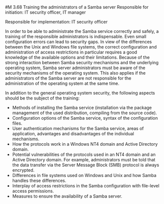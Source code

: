 #M 3.68 Training the administrators of a Samba server
Responsible for initiation: IT security officer, IT manager

Responsible for implementation: IT security officer

In order to be able to administrate the Samba service correctly and safely, a training of the responsible administrators is indispensable. Even small configuration errors can lead to security gaps. In view of the differences between the Unix and Windows file systems, the correct configuration and administration of access restrictions in particular requires a good knowledge of the available options and their limitations. Because of the strong interaction between Samba security mechanisms and the underlying operating system, Samba server administrators must be aware of the security mechanisms of the operating system. This also applies if the administrators of the Samba server are not responsible for the administration of the operating system at the same time.

In addition to the general operating system security, the following aspects should be the subject of the training:

* Methods of installing the Samba service (installation via the package management of the used distribution, compiling from the source code).
* Configuration options of the Samba service, syntax of the configuration files.
* User authentication mechanisms for the Samba service, areas of application, advantages and disadvantages of the individual mechanisms.
* How the protocols work in a Windows NT4 domain and Active Directory domain.
* Potential vulnerabilities of the protocols used in an NT4 domain and an Active Directory domain. For example, administrators must be told that the data transfer via the Server Message Block (SMB) protocol is always encrypted.
* Differences in file systems used on Windows and Unix and how Samba handles these differences.
* Interplay of access restrictions in the Samba configuration with file-level access permissions.
* Measures to ensure the availability of a Samba server.




